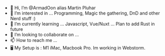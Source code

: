 - 👋 Hi, I’m @ArmadOon alias Martin Pluhar
- 👀 I’m interested in ... Programming, Magic the gathering, DnD and other Nerd stuff :)
- 🌱 I’m currently learning ... Javascript, Vue/Nuxt ... Plan to add Rust in future
- 💞️ I’m looking to collaborate on ...
- 📫 How to reach me ... 
- 🖥 My Setup is : M1 iMac, Macbook Pro. Im working in Webstorm.
<!---
ArmadOon/ArmadOon is a ✨ special ✨ repository because its `README.md` (this file) appears on your GitHub profile.
You can click the Preview link to take a look at your changes.
--->
